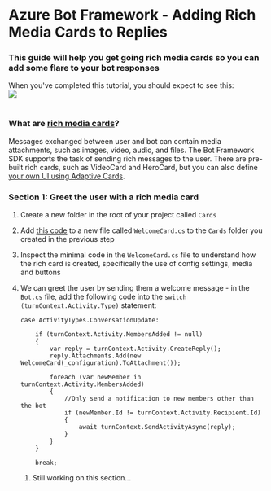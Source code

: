 # Azure Bot Framework - Adding Rich Media Cards to Replies

### This guide will help you get going rich media cards so you can add some flare to your bot responses

When you've completed this tutorial, you should expect to see this:
<br/><img src="../screens/" /><br/><br/>

### What are [rich media cards](https://docs.microsoft.com/en-us/azure/bot-service/bot-builder-howto-add-media-attachments?view=azure-bot-service-4.0&tabs=csharp)?

Messages exchanged between user and bot can contain media attachments, such as images, video, audio, and files. The Bot Framework SDK supports the task of sending rich messages to the user. There are pre-built rich cards, such as VideoCard and HeroCard, but you can also define [your own UI using Adaptive Cards](https://adaptivecards.io/visualizer/).


### Section 1: Greet the user with a rich media card

1. Create a new folder in the root of your project called `Cards`

1. Add [this code](https://raw.githubusercontent.com/rob-derosa/EurekaBot/master/src/end_here/EurekaBot/Cards/WelcomeCard.cs) to a new file called `WelcomeCard.cs` to the `Cards` folder you created in the previous step

1. Inspect the minimal code in the `WelcomeCard.cs` file to understand how the rich card is created, specifically the use of config settings, media and buttons

1. We can greet the user by sending them a welcome message - in the `Bot.cs` file, add the following code into the `switch (turnContext.Activity.Type)` statement:
	```
	case ActivityTypes.ConversationUpdate:

		if (turnContext.Activity.MembersAdded != null)
		{
			var reply = turnContext.Activity.CreateReply();
			reply.Attachments.Add(new WelcomeCard(_configuration).ToAttachment());

			foreach (var newMember in turnContext.Activity.MembersAdded)
			{
				//Only send a notification to new members other than the bot
				if (newMember.Id != turnContext.Activity.Recipient.Id)
				{
					await turnContext.SendActivityAsync(reply);
				}
			}
		}

		break;
	```

	1. Still working on this section...